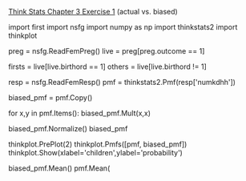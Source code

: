 [Think Stats Chapter 3 Exercise 1](http://greenteapress.com/thinkstats2/html/thinkstats2004.html#toc31) (actual vs. biased)

import first
import nsfg
import numpy as np
import thinkstats2
import thinkplot

preg = nsfg.ReadFemPreg()
live = preg[preg.outcome == 1]

firsts = live[live.birthord == 1]
others = live[live.birthord != 1]

resp = nsfg.ReadFemResp()
pmf = thinkstats2.Pmf(resp['numkdhh'])


biased_pmf = pmf.Copy()

for x,y in pmf.Items():
    biased_pmf.Mult(x,x)
    
biased_pmf.Normalize()
biased_pmf

thinkplot.PrePlot(2)
thinkplot.Pmfs([pmf, biased_pmf])
thinkplot.Show(xlabel='children',ylabel='probability')


biased_pmf.Mean()
pmf.Mean(
